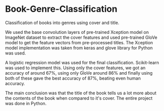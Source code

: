 # Book-Genre-Classification
Classification of books into genres using cover and title.

We used the base convolution layers of pre-trained Xception model on ImageNet dataset to extract the cover features and used pre-trained GloVe model to get the feature vectors from pre-processed titles. The Xception model implementation was taken from keras and glove library for Python was used. 

A logistic regression model was used for the final classification. Scikit-learn was used to implement this. Using only the cover features, we got an accuracy of around 67%, using only GloVe around 86% and finally using both of these gave the best accuracy of 87%, beating even human accuracy. 

The main conclusion was that the title of the book tells us a lot more about the contents of the book when compared to it's cover. The entire project was done in Python. 
